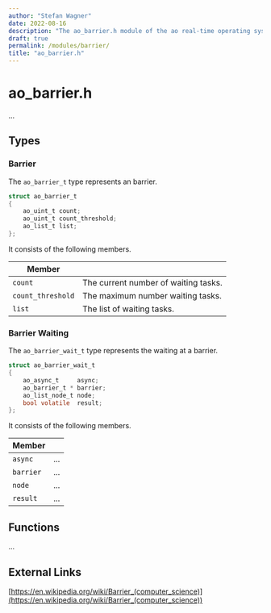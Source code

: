 ```yaml
---
author: "Stefan Wagner"
date: 2022-08-16
description: "The ao_barrier.h module of the ao real-time operating system."
draft: true
permalink: /modules/barrier/
title: "ao_barrier.h"
---
```


# ao_barrier.h

...

## Types

### Barrier

The `ao_barrier_t` type represents an barrier.

```c
struct ao_barrier_t
{
    ao_uint_t count;
    ao_uint_t count_threshold;
    ao_list_t list;
};
```

It consists of the following members.

| Member | |
|--------|-|
| `count` | The current number of waiting tasks. |
| `count_threshold` | The maximum number waiting tasks. |
| `list` | The list of waiting tasks. |

### Barrier Waiting

The `ao_barrier_wait_t` type represents the waiting at a barrier.

```c
struct ao_barrier_wait_t
{
    ao_async_t     async;
    ao_barrier_t * barrier;
    ao_list_node_t node;
    bool volatile  result;
};
```

It consists of the following members.

| Member | |
|--------|-|
| `async` | ... |
| `barrier` | ... |
| `node` | ... |
| `result` | ... |

## Functions

...

## External Links

[https://en.wikipedia.org/wiki/Barrier_(computer_science)](https://en.wikipedia.org/wiki/Barrier_(computer_science))

